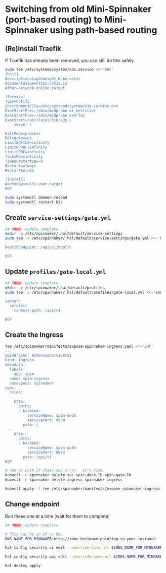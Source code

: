 # Switching from old Mini-Spinnaker (port-based routing) to Mini-Spinnaker using path-based routing

## (Re)Install Traefik

If Traefik has already been removed, you can still do this safely.

```bash
sudo tee /etc/systemd/system/k3s.service <<-'EOF'
[Unit]
Description=Lightweight Kubernetes
Documentation=https://k3s.io
After=network-online.target

[Service]
Type=notify
EnvironmentFile=/etc/systemd/system/k3s.service.env
ExecStartPre=-/sbin/modprobe br_netfilter
ExecStartPre=-/sbin/modprobe overlay
ExecStart=/usr/local/bin/k3s \
    server \

KillMode=process
Delegate=yes
LimitNOFILE=infinity
LimitNPROC=infinity
LimitCORE=infinity
TasksMax=infinity
TimeoutStartSec=0
Restart=always
RestartSec=5s

[Install]
WantedBy=multi-user.target
EOF

sudo systemctl daemon-reload
sudo systemctl restart k3s
```

## Create `service-settings/gate.yml`

```bash
## TODO: Update template
mkdir -p /etc/spinnaker/.hal/default/service-settings
sudo tee -a /etc/spinnaker/.hal/default/service-settings/gate.yml <<-'EOF'

healthEndpoint: /api/v1/health

EOF
```

## Update `profiles/gate-local.yml`

```bash
## TODO: Update template
mkdir -p /etc/spinnaker/.hal/default/profiles
sudo tee -a /etc/spinnaker/.hal/default/profiles/gate-local.yml <<-'EOF'

server:
  servlet:
    context-path: /api/v1

EOF
```

## Create the Ingress

```bash
tee /etc/spinnaker/manifests/expose-spinnaker-ingress.yaml <<-'EOF'
---
apiVersion: extensions/v1beta1
kind: Ingress
metadata:
  labels:
    app: spin
  name: spin-ingress
  namespace: spinnaker
spec:
  rules:
  - 
    http:
      paths:
      - backend:
          serviceName: spin-deck
          servicePort: 9000
        path: /
  - 
    http:
      paths:
      - backend:
          serviceName: spin-gate
          servicePort: 8084
        path: /api/v1
EOF

# One or both of these may error.  It's fine.
kubectl -n spinnaker delete svc spin-deck-lb spin-gate-lb
kubectl -n spinnaker delete ingress spinnaker-ingress

kubectl apply -f tee /etc/spinnaker/manifests/expose-spinnaker-ingress.yaml
```

## Change endpoint

Run these one at a time (wait for them to complete)

```bash
## TODO: Update template

# This can be an IP or DNS
DNS_NAME_FOR_MINNAKER=http://some-hostname-pointing-to-your-instance

hal config security ui edit --override-base-url ${DNS_NAME_FOR_MINNAKER}

hal config security api edit --override-base-url ${DNS_NAME_FOR_MINNAKER}/api/v1

hal deploy apply
```
